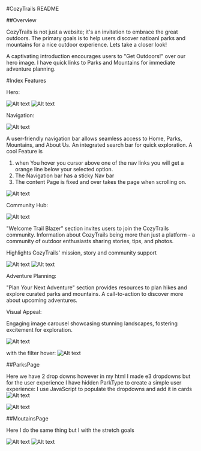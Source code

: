 
#CozyTrails README

##Overview


CozyTrails is not just a website; it's an invitation to embrace the great outdoors. The primary goals
is to help users discover natioanl parks and mountains for a nice outdoor experience. Lets take a closer look!

A captivating introduction encourages users to "Get Outdoors!" over our hero image. I have quick links to Parks and Mountains for immediate adventure planning.

#Index Features

Hero:

![Alt text](images/readMe1.PNG)
![Alt text](images/readMeAddOns2.PNG)


Navigation:

![Alt text](images/readMeAddOns.PNG)


A user-friendly navigation bar allows seamless access to Home, Parks, Mountains, and About Us.
An integrated search bar for quick exploration.
A cool Feature is 
1. when You hover you cursor above one of the nav links you will get a orange line below your selected option.
2. The Navigation bar has a sticky Nav bar
3. The content Page is fixed and over takes the page when scrolling on.

![Alt text](images/readMeAddOns2.PNG)

Community Hub:

![Alt text](images/readMe2.PNG)

"Welcome Trail Blazer" section invites users to join the CozyTrails community.
Information about CozyTrails being more than just a platform - a community of outdoor enthusiasts sharing stories, tips, and photos.

Highlights CozyTrails' mission, story and community support

![Alt text](images/readMe3.PNG)
![Alt text](images/readMeAddOns3.PNG)

Adventure Planning:

"Plan Your Next Adventure" section provides resources to plan hikes and explore curated parks and mountains.
A call-to-action to discover more about upcoming adventures.

Visual Appeal:

Engaging image carousel showcasing stunning landscapes, fostering excitement for exploration.

![Alt text](images/readMe4.PNG)

with the filter hover:
![Alt text](images/readMeAddOns4.PNG)

##ParksPage

Here we have 2 drop downs however in my html I made e3 dropdowns but for the user experience I have hidden ParkType to 
create a simple user experience:
I use JavaScript to populate the dropdowns and add it in cards
![Alt text](images/readMeAddOns5.PNG)

![Alt text](images/readMe6.PNG)

##MoutainsPage 

Here I do the same thing but I with the stretch goals

![Alt text](images/readMe6.5.png.PNG)
![Alt text](images/readMe7.PNG)

